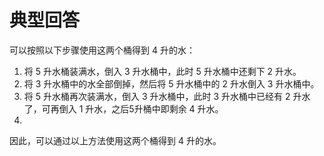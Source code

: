 

# 典型回答


可以按照以下步骤使用这两个桶得到 4 升的水：

1. 将 5 升水桶装满水，倒入 3 升水桶中，此时 5 升水桶中还剩下 2 升水。
2. 将 3 升水桶中的水全部倒掉，然后将 5 升水桶中的 2 升水倒入 3 升水桶中。
3. 将 5 升水桶再次装满水，倒入 3 升水桶中，此时 3 升水桶中已经有 2 升水了，可再倒入 1 升水，之后5升桶中即剩余 4 升水。
4. 

因此，可以通过以上方法使用这两个桶得到 4 升的水。

